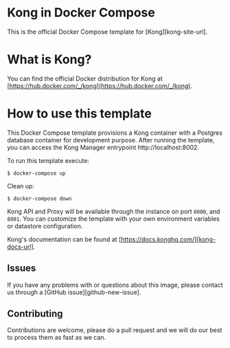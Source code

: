 # Kong in Docker Compose

This is the official Docker Compose template for [Kong][kong-site-url].

# What is Kong?

You can find the official Docker distribution for Kong at [https://hub.docker.com/_/kong](https://hub.docker.com/_/kong).

# How to use this template

This Docker Compose template provisions a Kong container with a Postgres database container for development purpose. After running the template, you can access the Kong Manager entrypoint http://localhost:8002.

To run this template execute:

```shell
$ docker-compose up
```

Clean up:

```shell
$ docker-compose down
```


Kong API and Proxy will be available through the instance on port `8000`, and `8001`. You can customize the template with your own environment variables or datastore configuration.

Kong's documentation can be found at [https://docs.konghq.com/][kong-docs-url].

## Issues

If you have any problems with or questions about this image, please contact us through a [GitHub issue][github-new-issue].

## Contributing

Contributions are welcome, please do a pull request and we will do our best to process them as fast as we can.

